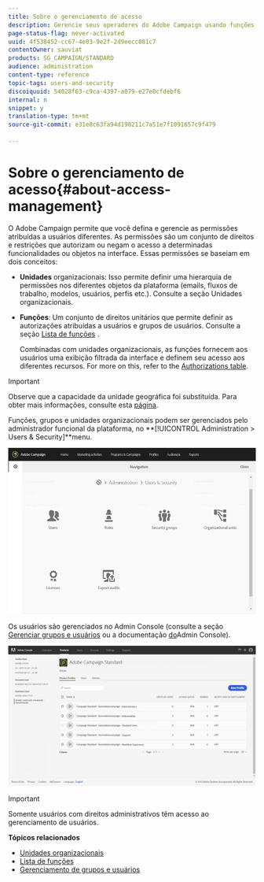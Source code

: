 ```yaml
---
title: Sobre o gerenciamento de acesso
description: Gerencie seus operadores do Adobe Campaign usando funções, grupos e unidades organizacionais.
page-status-flag: never-activated
uuid: 4f538452-cc67-4e03-9e2f-2d9eecc081c7
contentOwner: sauviat
products: SG_CAMPAIGN/STANDARD
audience: administration
content-type: reference
topic-tags: users-and-security
discoiquuid: 54028f63-c9ca-4397-a079-e27e0cfdebf6
internal: n
snippet: y
translation-type: tm+mt
source-git-commit: e31e8c63fa94d190211c7a51e7f1091657c9f479

---
```



# Sobre o gerenciamento de acesso{#about-access-management}

O Adobe Campaign permite que você defina e gerencie as permissões atribuídas a usuários diferentes. As permissões são um conjunto de direitos e restrições que autorizam ou negam o acesso a determinadas funcionalidades ou objetos na interface. Essas permissões se baseiam em dois conceitos:

* **Unidades** organizacionais: Isso permite definir uma hierarquia de permissões nos diferentes objetos da plataforma (emails, fluxos de trabalho, modelos, usuários, perfis etc.). Consulte a seção Unidades [](../../administration/using/organizational-units.md) organizacionais.
* **Funções**: Um conjunto de direitos unitários que permite definir as autorizações atribuídas a usuários e grupos de usuários. Consulte a seção [Lista de funções](../../administration/using/list-of-roles.md) .

   Combinadas com unidades organizacionais, as funções fornecem aos usuários uma exibição filtrada da interface e definem seu acesso aos diferentes recursos. For more on this, refer to the [Authorizations table](https://docs.campaign.adobe.com/doc/standard/en/Technotes/AdobeCampaign-ACSRights.pdf).

>[!IMPORTANT]
>
>Observe que a capacidade da unidade geográfica foi substituída. Para obter mais informações, consulte esta [página](https://helpx.adobe.com/campaign/kb/acs-deprecated-and-removed-features.html).

Funções, grupos e unidades organizacionais podem ser gerenciados pelo administrador funcional da plataforma, no **[!UICONTROL Administration > Users & Security]**menu.

![](assets/user_management_1.png)

Os usuários são gerenciados no Admin Console (consulte a seção [Gerenciar grupos e usuários](../../administration/using/managing-groups-and-users.md) ou a documentação [do](https://helpx.adobe.com/enterprise/managing/user-guide.html)Admin Console).

![](assets/user_management_6.png)

>[!IMPORTANT]
>
>Somente usuários com direitos administrativos têm acesso ao gerenciamento de usuários.

**Tópicos relacionados**

* [Unidades organizacionais](../../administration/using/organizational-units.md)
* [Lista de funções](../../administration/using/list-of-roles.md)
* [Gerenciamento de grupos e usuários](../../administration/using/managing-groups-and-users.md)

